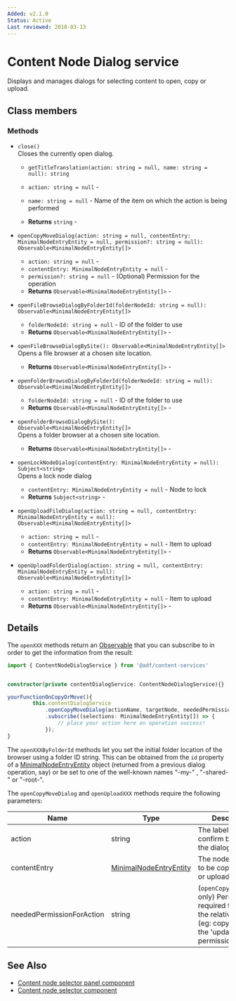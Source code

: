 ```yaml
---
Added: v2.1.0
Status: Active
Last reviewed: 2018-03-13
---
```


# Content Node Dialog service

Displays and manages dialogs for selecting content to open, copy or upload.

## Class members

### Methods

-   `close()`<br/>
    Closes the currently open dialog.

    -   `getTitleTranslation(action: string = null, name: string = null): string`<br/>

    -   `action: string = null` -  
    -   `name: string = null` -  Name of the item on which the action is being performed
    -   **Returns** `string` - 

-   `openCopyMoveDialog(action: string = null, contentEntry: MinimalNodeEntryEntity = null, permission?: string = null): Observable<MinimalNodeEntryEntity[]>`<br/>

    -   `action: string = null` -  
    -   `contentEntry: MinimalNodeEntryEntity = null` -  
    -   `permission?: string = null` - (Optional) Permission for the operation
    -   **Returns** `Observable<MinimalNodeEntryEntity[]>` - 

-   `openFileBrowseDialogByFolderId(folderNodeId: string = null): Observable<MinimalNodeEntryEntity[]>`<br/>

    -   `folderNodeId: string = null` -  ID of the folder to use
    -   **Returns** `Observable<MinimalNodeEntryEntity[]>` - 

-   `openFileBrowseDialogBySite(): Observable<MinimalNodeEntryEntity[]>`<br/>
    Opens a file browser at a chosen site location.
    -   **Returns** `Observable<MinimalNodeEntryEntity[]>` - 
-   `openFolderBrowseDialogByFolderId(folderNodeId: string = null): Observable<MinimalNodeEntryEntity[]>`<br/>

    -   `folderNodeId: string = null` -  ID of the folder to use
    -   **Returns** `Observable<MinimalNodeEntryEntity[]>` - 

-   `openFolderBrowseDialogBySite(): Observable<MinimalNodeEntryEntity[]>`<br/>
    Opens a folder browser at a chosen site location.
    -   **Returns** `Observable<MinimalNodeEntryEntity[]>` - 
-   `openLockNodeDialog(contentEntry: MinimalNodeEntryEntity = null): Subject<string>`<br/>
    Opens a lock node dialog
    -   `contentEntry: MinimalNodeEntryEntity = null` -  Node to lock
    -   **Returns** `Subject<string>` - 
-   `openUploadFileDialog(action: string = null, contentEntry: MinimalNodeEntryEntity = null): Observable<MinimalNodeEntryEntity[]>`<br/>

    -   `action: string = null` -  
    -   `contentEntry: MinimalNodeEntryEntity = null` -  Item to upload
    -   **Returns** `Observable<MinimalNodeEntryEntity[]>` - 

-   `openUploadFolderDialog(action: string = null, contentEntry: MinimalNodeEntryEntity = null): Observable<MinimalNodeEntryEntity[]>`<br/>

    -   `action: string = null` -  
    -   `contentEntry: MinimalNodeEntryEntity = null` -  Item to upload
    -   **Returns** `Observable<MinimalNodeEntryEntity[]>` - 

## Details

The `openXXX` methods return an 
[Observable](http://reactivex.io/rxjs/manual/overview.html#observable) that you can subscribe
to in order to get the information from the result:

```ts
import { ContentNodeDialogService } from '@adf/content-services'


constructor(private contentDialogService: ContentNodeDialogService){}

yourFunctionOnCopyOrMove(){
        this.contentDialogService
            .openCopyMoveDialog(actionName, targetNode, neededPermissionForAction)
            .subscribe((selections: MinimalNodeEntryEntity[]) => {
                // place your action here on operation success!
            });
}
```

The `openXXXByFolderId` methods let you set the initial folder location of the browser
using a folder ID string. This can be obtained from the `id` property of a
[MinimalNodeEntryEntity](document-library.model.md) object (returned from a previous
dialog operation, say) or be set to one of the well-known names "-my-" , "-shared-" or
"-root-".

The `openCopyMoveDialog` and `openUploadXXX` methods require the following parameters:

| Name | Type | Description |
| ---- | ---- | ----------- |
| action | string | The label for the confirm button of the dialog. |
| contentEntry | [MinimalNodeEntryEntity](https://github.com/Alfresco/alfresco-js-api/blob/master/src/alfresco-core-rest-api/docs/MinimalNode.md) | The node we want to be copied/moved or uploaded. |
| neededPermissionForAction | string | (`openCopyMoveDialog` only) Permission required to perform the relative action (eg: copy will need the 'update' permission ). |

## See Also

-   [Content node selector panel component](content-node-selector-panel.component.md)
-   [Content node selector component](content-node-selector.component.md)
